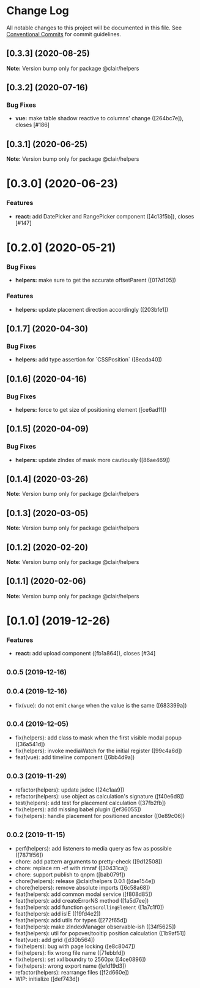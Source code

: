 # Change Log

All notable changes to this project will be documented in this file.
See [Conventional Commits](https://conventionalcommits.org) for commit guidelines.

## [0.3.3] (2020-08-25)

**Note:** Version bump only for package @clair/helpers





## [0.3.2] (2020-07-16)


### Bug Fixes

* **vue:** make table shadow reactive to columns' change ([264bc7e]), closes [#186]





## [0.3.1] (2020-06-25)

**Note:** Version bump only for package @clair/helpers





# [0.3.0] (2020-06-23)


### Features

* **react:** add DatePicker and RangePicker component ([4c13f5b]), closes [#147]





# [0.2.0] (2020-05-21)


### Bug Fixes

* **helpers:** make sure to get the accurate offsetParent ([017d105])


### Features

* **helpers:** update placement direction accordingly ([203bfe1])





## [0.1.7] (2020-04-30)


### Bug Fixes

* **helpers:** add type assertion for \`CSSPosition\` ([8eada40])





## [0.1.6] (2020-04-16)


### Bug Fixes

* **helpers:** force to get size of positioning element ([ce6ad11])





## [0.1.5] (2020-04-09)


### Bug Fixes

* **helpers:** update zIndex of mask more cautiously ([86ae469])





## [0.1.4] (2020-03-26)

**Note:** Version bump only for package @clair/helpers





## [0.1.3] (2020-03-05)

**Note:** Version bump only for package @clair/helpers





## [0.1.2] (2020-02-20)

**Note:** Version bump only for package @clair/helpers





## [0.1.1] (2020-02-06)

**Note:** Version bump only for package @clair/helpers





# [0.1.0] (2019-12-26)


### Features

* **react:** add upload component ([fb1a864]), closes [#34]





## <small>0.0.5 (2019-12-16)</small>



## <small>0.0.4 (2019-12-16)</small>

* fix(vue): do not emit `change` when the value is the same ([683399a])




## <small>0.0.4 (2019-12-05)</small>

* fix(helpers): add class to mask when the first visible modal popup ([36a541d])
* fix(helpers): invoke mediaWatch for the initial register ([99c4a6d])
* feat(vue): add timeline component ([6bb4d9a])




## <small>0.0.3 (2019-11-29)</small>

* refactor(helpers): update jsdoc ([24c1aa9])
* refactor(helpers): use object as calculation's signature ([f40e6d8])
* test(helpers): add test for placement calculation ([37fb2fb])
* fix(helpers): add missing babel plugin ([ef36055])
* fix(helpers): handle placement for positioned ancestor ([0e89c06])




## <small>0.0.2 (2019-11-15)</small>

* perf(helpers): add listeners to media query as few as possible ([7871f56])
* chore: add pattern arguments to pretty-check ([9d12508])
* chore: replace rm -rf with rimraf ([30431ca])
* chore: support publish to qnpm ([bab079f])
* chore(helpers): release @clair/helpers 0.0.1 ([dae154e])
* chore(helpers): remove absolute imports ([6c58a68])
* feat(helpers): add common modal service ([f808d85])
* feat(helpers): add createErrorNS method ([1a5d7ee])
* feat(helpers): add function `getScrollingElement` ([1a7c1f0])
* feat(helpers): add isIE ([19fd4e2])
* feat(helpers): add utils for types ([272f65d])
* feat(helpers): make zIndexManager observable-ish ([34f5625])
* feat(helpers): util for popover/tooltip position calculation ([1b9af51])
* feat(vue): add grid ([d30b564])
* fix(helpers): bug with page locking ([e8c8047])
* fix(helpers): fix wrong file name ([71ebbfd])
* fix(helpers): set xxl boundry to 2560px ([4ce0896])
* fix(helpers): wrong export name ([efd19d3])
* refactor(helpers): rearrange files ([f2d660e])
* WIP: initialize ([def743d])
